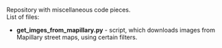 Repository with miscellaneous code pieces.  
List of files:  
- **get_imges_from_mapillary.py** - script, which downloads images from Mapillary street maps, using certain filters.
